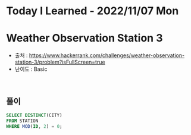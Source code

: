 # Today I Learned - 2022/11/07 Mon

# Weather Observation Station 3
- 출처 : https://www.hackerrank.com/challenges/weather-observation-station-3/problem?isFullScreen=true
- 난이도 : Basic
<br>

## 풀이
```sql
SELECT DISTINCT(CITY)
FROM STATION
WHERE MOD(ID, 2) = 0;
```
